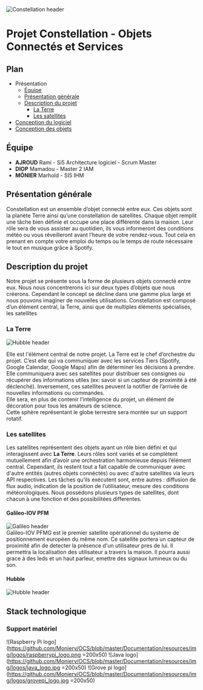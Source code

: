 ![Constellation header](https://github.com/Monierv/OCS/blob/master/Documentation/resources/img/constellation_header.jpg)
# Projet Constellation - Objets Connectés et Services

## Plan

* Présentation
   * [Équipe](#Équipe)
   * [Présentation générale](#présentation-générale)
   * [Description du projet](#description-du-projet)
     * [La Terre](#la-terre)
     * [Les satellites](#les-satellites)
* [Conception du logiciel](https://github.com/Monierv/OCS/blob/master/Documentation/SOFTWARE.md)
* [Conception des objets](https://github.com/Monierv/OCS/blob/master/Documentation/MATERIAL.md)

## Équipe
* **AJROUD** Rami - Si5 Architecture logiciel - Scrum Master
* **DIOP** Mamadou - Master 2 IAM
* **MÔNIER** Marhold - SI5 IHM

## Présentation générale

Constellation est un ensemble d’objet connecté entre eux. Ces objets sont la planète Terre
ainsi qu’une constellation de satellites. Chaque objet remplit une tâche bien définie et
occupe une place différente dans la maison. Leur rôle sera de vous assister au quotidien, ils
vous informeront des conditions météo ou vous réveilleront avant l’heure de votre rendez-vous.
Tout cela en prenant en compte votre emploi du temps ou le temps de route nécessaire le tout en musique grâce à Spotify.

## Description du projet

Notre projet se présente sous la forme de plusieurs objets connecté entre eux. Nous nous
concentrerons ici sur deux types d’objets que nous créerons. Cependant le concept se
décline dans une gamme plus large et nous pouvons imaginer de nouvelles utilisations.
Constellation est composé d’un élément central, la Terre, ainsi que de multiples éléments
spécialisés, les satellites

### La Terre
![Hubble header](https://github.com/Monierv/OCS/blob/master/Documentation/resources/img/earth_header.jpg)  

Elle est l'élément central de notre projet. La Terre est le chef d’orchestre du projet. C’est elle
qui va communiquer avec les services Tiers (Spotify, Google Calendar, Google Maps) afin
de déterminer les décisions à prendre. Elle communiquera avec ses satellites pour distribuer
ses consignes ou récupérer des informations utiles (ex: savoir si un capteur de proximité à été déclenché). Inversement, ces satellites peuvent la notifier de l’arrivée de nouvelles informations ou commandes.  
Elle sera, en plus de contenir l’intelligence du projet, un élément de décoration pour tous les
amateurs de science.  
Cette sphère représentant le globe terrestre sera montée sur un support rotatif.

### Les satellites
Les satellites représentent des objets ayant un rôle bien défini et qui interagissent avec **La Terre**.
Leurs rôles sont variés et se complètent mutuellement afin d’avoir une orchestration harmonieuse depuis l’élément central.
Cependant, ils restent tout a fait capable de communiquer avec d'autre entités (autres objets connéctés) ou avec d'autre satellites via leurs API respectives.
Les tâches qu’ils exécutent sont, entre autres : diffusion de flux audio, indication de la
position de l’utilisateur, mesure des conditions météorologiques.
Nous possédons plusieurs types de satellites, dont chacun à une fonction et des possibilitées differentes.

#### Galileo-IOV PFM
![Galileo header](https://github.com/Monierv/OCS/blob/master/Documentation/resources/img/galileo_header.jpg)  
Galileo-IOV PFMG est le premier satellite opérationnel du systeme de positionnement européen du même nom. Ce satellite portera un capteur de proximité afin de detecter la présence d'un utilisateur pres de lui. Il permettra la localisation des utilisateur a travers la maison. Il pourra aussi grace à des leds et un haut parleur, emettre des signaux lumineux ou du son. 

#### Hubble
![Hubble header](https://github.com/Monierv/OCS/blob/master/Documentation/resources/img/hubble_header.jpg)

## Stack technologique
### Support matériel
![Raspberry Pi logo](https://github.com/Monierv/OCS/blob/master/Documentation/resources/img/logos/raspberrypi_logo.png =200x50)
![Java logo](https://github.com/Monierv/OCS/blob/master/Documentation/resources/img/logos/java_logo.jpg =200x50)
![Grove pi logo](https://github.com/Monierv/OCS/blob/master/Documentation/resources/img/logos/grovepi_logo.jpg =200x50)
